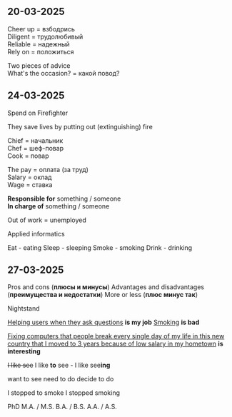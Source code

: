 
## 20-03-2025

Cheer up = взбодрись  
Diligent = трудолюбивый  
Reliable = надежный  
	Rely on = положиться  

Two pieces of advice  
What's the occasion? = какой повод?  

## 24-03-2025

Spend on 
Firefighter

They save lives by putting out (extinguishing) fire

Chief = начальник  
Chef = шеф-повар  
Cook = повар  

The pay = оплата (за труд)  
Salary = оклад  
Wage = ставка  

**Responsible for** something / someone  
**In charge of** something / someone  

Out of work = unemployed 

Applied informatics 

Eat - eating
Sleep - sleeping 
Smoke - smoking
Drink - drinking

## 27-03-2025

Pros and cons (**плюсы и минусы**)
Advantages and disadvantages (**преимущества и недостатки**)
More or less (**плюс минус так**)

Nightstand 

<u>Helping users when they ask questions</u> **is my job**
<u>Smoking</u> **is bad**

<u>Fixing computers that people break every single day of my life in this new country that I moved to 3 years because of low salary in my hometown</u> **is interesting**

~~I like see~~
I like **to** see - I like see**ing** 

want to see
need to do
decide to do

I stopped to smoke
I stopped smoking

PhD
M.A. / M.S.
B.A. / B.S.
A.A. / A.S.